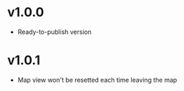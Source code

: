 v1.0.0
======

- Ready-to-publish version 

v1.0.1
======

- Map view won't be resetted each time leaving the map